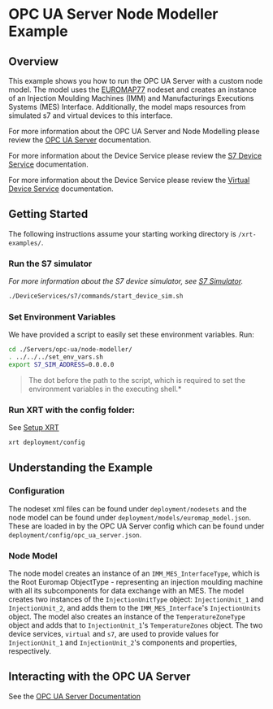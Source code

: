 # OPC UA Server Node Modeller Example

## Overview

This example shows you how to run the OPC UA Server with a custom node model. The model uses the [EUROMAP77](https://www.euromap.org/euromap77) nodeset and creates an instance of an Injection Moulding Machines (IMM) and Manufacturings Executions Systems (MES) Interface. Additionally, the model maps resources from simulated s7 and virtual devices to this interface.

For more information about the OPC UA Server and Node Modelling please review the [OPC UA Server](https://docs.iotechsys.com/edge-xrt22/server-components/opc-ua-server-component.html) documentation.

For more information about the Device Service please review the [S7 Device Service](https://docs.iotechsys.com/edge-xrt22/device-service-components/s7-device-service-component.html) documentation.

For more information about the Device Service please review the [Virtual Device Service](https://docs.iotechsys.com/edge-xrt22/device-service-components/virtual-device-service-component.html) documentation.

## Getting Started

The following instructions assume your starting working directory is `/xrt-examples/`.

### **Run the S7 simulator**

_For more information about the S7 device simulator, see [S7 Simulator](https://docs.iotechsys.com/edge-xrt22/simulators/s7/overview.html)._

```bash
./DeviceServices/s7/commands/start_device_sim.sh
```

### **Set Environment Variables**

We have provided a script to easily set these environment variables. Run:

```bash
cd ./Servers/opc-ua/node-modeller/
. ../../../set_env_vars.sh
export S7_SIM_ADDRESS=0.0.0.0
```

> The dot before the path to the script, which is required to set the environment variables in the executing shell.*

### **Run XRT with the config folder:**

See [Setup XRT](../../DeviceServices/interactive-walkthrough/setup-xrt.md)

```bash
xrt deployment/config
```

## Understanding the Example

### Configuration

The nodeset xml files can be found under `deployment/nodesets` and the node model can be found under `deployment/models/euromap_model.json`. These are loaded in by the OPC UA Server config which can be found under `deployment/config/opc_ua_server.json`.

### Node Model

The node model creates an instance of an `IMM_MES_InterfaceType`, which is the Root Euromap ObjectType - representing an injection moulding machine with all its subcomponents for data exchange with an MES. The model creates two instances of the `InjectionUnitType` object: `InjectionUnit_1` and `InjectionUnit_2`, and adds them to the `IMM_MES_Interface`'s `InjectionUnits` object. The model also creates an instance of the `TemperatureZoneType` object and adds that to `InjectionUnit_1`'s  `TemperatureZones` object. The two device services, `virtual` and `s7`, are used to provide values for `InjectionUnit_1` and `InjectionUnit_2`'s components and properties, respectively.

## Interacting with the OPC UA Server

See the [OPC UA Server Documentation](https://docs.iotechsys.com/edge-xrt22/server-components/opc-ua-server-component.html)
